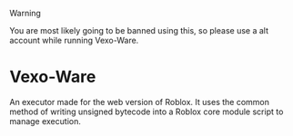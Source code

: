 > [!WARNING]  
> You are most likely going to be banned using this, so please use a alt account while running Vexo-Ware.
  
# Vexo-Ware
An executor made for the web version of Roblox.
It uses the common method of writing unsigned bytecode into a Roblox core module script to manage execution.
